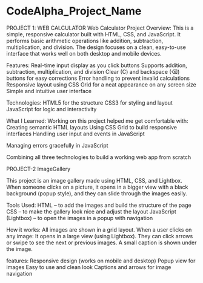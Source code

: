 # CodeAlpha_Project_Name
PROJECT 1: WEB CALCULATOR 
Web Calculator Project
Overview:
This is a simple, responsive calculator built with HTML, CSS, and JavaScript. It performs basic arithmetic operations like addition, subtraction, multiplication, and division. The design focuses on a clean, easy-to-use interface that works well on both desktop and mobile devices.

Features:
Real-time input display as you click buttons
Supports addition, subtraction, multiplication, and division
Clear (C) and backspace (⌫) buttons for easy corrections
Error handling to prevent invalid calculations
Responsive layout using CSS Grid for a neat appearance on any screen size
Simple and intuitive user interface

Technologies:
HTML5 for the structure
CSS3 for styling and layout
JavaScript for logic and interactivity

What I Learned:
Working on this project helped me get comfortable with:
Creating semantic HTML layouts
Using CSS Grid to build responsive interfaces
Handling user input and events in JavaScript

Managing errors gracefully in JavaScript

Combining all three technologies to build a working web app from scratch

PROJECT-2 ImageGallery

This project is an image gallery made using HTML, CSS, and Lightbox. When someone clicks on a picture, it opens in a bigger view with a black background (popup style), and they can slide through the images easily.

 Tools Used:
HTML – to add the images and build the structure of the page
CSS – to make the gallery look nice and adjust the layout
JavaScript (Lightbox) – to open the images in a popup with navigation

 How it works:
All images are shown in a grid layout.
When a user clicks on any image:
It opens in a large view (using Lightbox).
They can click arrows or swipe to see the next or previous images.
A small caption is shown under the image.

features:
Responsive design (works on mobile and desktop)
Popup view for images
Easy to use and clean look
Captions and arrows for image navigation



